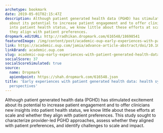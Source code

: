```yaml
---
archetype: bookmark
date: 2019-05-01T02:15:47Z
description: Although patient generated health data (PGHD) has stimulated excitement
  about its potential to increase patient engagement and to offer clinicians new insights
  into patient health status, we know little about these efforts at scale and whether
  they align with patient preferences.
dropmark.editURL: http://radhikan.dropmark.com/616548/18698541
featuredImage: /img/content/post/academic-oup-early-experiences-with-patient-generated-health-data-health-system-and-patient-perspectives.svg
link: https://academic.oup.com/jamia/advance-article-abstract/doi/10.1093/jamia/ocz045/5476189?redirectedFrom=fulltext
linkBrand: academic.oup.com
slug: academic-oup-early-experiences-with-patient-generated-health-data-health-system-and-patient-perspectives
socialScore: 37
socialScoreSimulated: true
source:
  name: Dropmark
  apiendpoint: https://shah.dropmark.com/616548.json
title: 'Early experiences with patient generated health data: health system and patient
  perspectives'
---
```

Although patient generated health data (PGHD) has stimulated excitement about its potential to increase patient engagement and to offer clinicians new insights into patient health status, we know little about these efforts at scale and whether they align with patient preferences. This study sought to characterize provider-led PGHD approaches, assess whether they aligned with patient preferences, and identify challenges to scale and impact.